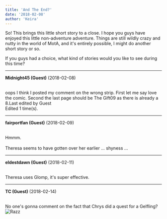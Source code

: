 ```yaml
---
title: 'And The End?'
date: '2018-02-08'
author: 'Keira'
---
```


<p>So! This brings this little short story to a close. I hope you guys have enjoyed this little non-adventure adventure. Things are still wildly crazy and nutty in the world of MotA, and it's entirely possible, I might do another short story or so. </p><p>If you guys had a choice, what kind of stories would you like to see during this time?</p>

---
**Midnight45 (Guest)** (2018-02-08)

<br> oops I think I posted my comment on the wrong strip. First let me say love the comic. Second the last page should be The Gift09 as there is already a 8.Last edited by Guest<br>Edited 1 time(s).

---
**fairportfan (Guest)** (2018-02-09)

<br> Hmmm.<br><br>Theresa seems to have gotten over her earlier ... shyness ...<br>

---
**eldestdawn (Guest)** (2018-02-11)

<br> Theresa uses Glomp, it's super effective.

---
**TC (Guest)** (2018-02-14)

<br> No one's gonna comment on the fact that Chrys did a quest for a Gelfling? <img src="//smilies/razz.gif" alt="Razz" border="0">

